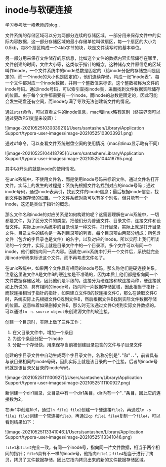 # inode与软硬连接

学习参考阮一峰老师的blog..

文件系统的存储区域可以分为两部分连续的存储区域。一部分用来保存文件中的实际内容数据，这一部分存储区域的最小存储单位叫做扇区，每一个扇区的大小为0.5kb，每8个扇区构成一个4kb字节的块，块是文件读写时的基本单位。

另一部分用来保存文件储存的原信息，比如这个文件的数据内容实际储存在哪里，文件创建的时间，文件大小等，这类似于指针的概念。这种储存文件原信息的区域叫作inode，一个文件系统中的inode总数是固定的（给inode分配的存储空间是固定的，而一个inode的大小也是固定的），他们连续存储，构成一张“inode表”。每一个文件都对应一个inode数据，并用一个整数值来标识，这个整数被称为文件的inode号码。通过inode号码，可以索引查找inode表，进而找到文件数据实际储存的位置。由于每个文件都需要有一个inode，而inode的总数是固定的，因此可能会发生硬盘还有空间，而inode存满了导致无法创建新文件的情况。

通过`stat`命令，可以查看文件的inode信息，mac和linux略有区别（终端界面可以通过更改PS1变量来设置）：

![image-20210525103033921](/Users/santashen/Library/Application Support/typora-user-images/image-20210525103033921.png)

通过df命令，可以查看文件系统磁盘空间的使用情况（mac和linux显示略有不同）

![image-20210525104418795](/Users/santashen/Library/Application Support/typora-user-images/image-20210525104418795.png)

其中以i开头的就是inode的使用情况。

在unix系统中，不使用文件名，而是使用inode号码来标识文件。通过文件名打开文件，实际上的发生的过程是：系统先根据文件名找到对应的inode号码；通过inode号码，通过inode表索引，找到文件的inode信息；最后根据inode信息，找到文件数据存储的位置。一个文件系统对象可以有多个别名，但只能有一个inode，这还是类似于指针的概念。

那么文件名和inode的对应关系是如何构建的呢？这需要理解在unix系统中，一切都是文件，为了区分文件的类型，把他们分为普通文件、目录文件、连接文件和设备文件。实际上unix系统中的目录也是一种文件，打开目录，实际上就是打开目录文件。目录文件的结构是一系列目录项的列表，每个目录项由两部分组成：所包含文件（包含的字目录也是文件）的名字，以及对应的inode。所以实际上我们所谈论的一个文件，实际上就是目录文件中的一个目录项。多个文件可以有同一个inode，他们都指向同一片内容。因此在unix系统中打开一个文件后，系统就完全用inode号码来标识这个文件，而不再考虑文件名了。

在unix系统中，如果两个文件具有相同的inode号码，那么称他们是硬连接关系。注意这里说文件A是文件B的硬连接是不准确的，因为本质上他们都是指向同一个文件数据存储区域，因此他们是平级的。连接分为硬连接和软连接两种，硬连接就如上所说的，具有相同的inode号，指向同一片数据存储区域，因此相当于指针；而软连接相当于指针的指针，如果建立文件B的软连接文件C，那么在读取文件C时，系统实际上先根据文件C找到文件B，然后根据文件B找到实际文件数据存储的位置。这意味着如果删掉文件B，那么时无法通过文件C找到实际文件数据的。可以通过`ln -s source object`来创建源文件的软连接。

创建一个目录时，实际上做了三件工作：

1. 在父目录文件中，增加一个条目
2. 为这个条目分配一个inode
3. 分配一个存储快，用来保存当前被创建目录包含的文件与子目录文件

创建的字目录文件中自动生成两个字目录文件，名称分别是"`.`"和"`..`"，前者具有与该目录相同的inode号码，因此实际上就是该目录的一个连接。后者的inode号码就是该目录父目录的inode号码。

![image-20210525111100927](/Users/santashen/Library/Application Support/typora-user-images/image-20210525111100927.png)

新创建一个dir1目录，父目录中有一个dir1条目，dir内有一个"`.`"条目，因此它的连接数为2。

在dir1中创建file1，通过`ln file1 file2`创建一个硬连接`file2`，再通过`ln -s file1 file3`创建一个软连接`file3`，再通过`cp file1 file4`复制一个`file4`，可以看到结果如下：

![image-20210525113341046](/Users/santashen/Library/Application Support/typora-user-images/image-20210525113341046.png)

`file1`和`file2`完全一致，有同一个inode号，指向同一片文件数据，相当于两个相同的指针；`file3`具有不一样的inode号，他指向`file1`；`file4`相当于进行了拷贝，拷贝了文件数据存储，因此它指向拷贝出来的新的文件数据存储区域。
